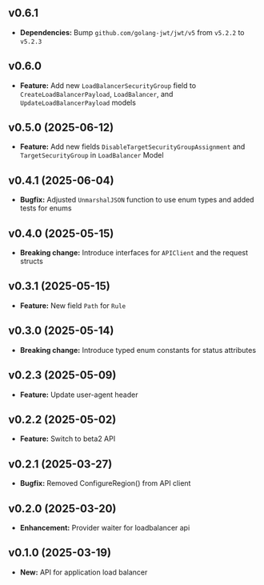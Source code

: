 ## v0.6.1
  - **Dependencies:** Bump `github.com/golang-jwt/jwt/v5` from `v5.2.2` to `v5.2.3`

## v0.6.0
- **Feature:** Add new `LoadBalancerSecurityGroup` field to `CreateLoadBalancerPayload`, `LoadBalancer`, and `UpdateLoadBalancerPayload` models

## v0.5.0 (2025-06-12)
- **Feature:** Add new fields `DisableTargetSecurityGroupAssignment` and `TargetSecurityGroup` in `LoadBalancer` Model

## v0.4.1 (2025-06-04)
- **Bugfix:** Adjusted `UnmarshalJSON` function to use enum types and added tests for enums

## v0.4.0 (2025-05-15)
- **Breaking change:** Introduce interfaces for `APIClient` and the request structs

## v0.3.1 (2025-05-15)
- **Feature:** New field `Path` for `Rule`

## v0.3.0 (2025-05-14)
- **Breaking change:** Introduce typed enum constants for status attributes

## v0.2.3 (2025-05-09)
- **Feature:** Update user-agent header

## v0.2.2 (2025-05-02)
- **Feature:** Switch to beta2 API

## v0.2.1 (2025-03-27)
- **Bugfix:** Removed ConfigureRegion() from API client

## v0.2.0 (2025-03-20)
- **Enhancement:** Provider waiter for loadbalancer api

## v0.1.0 (2025-03-19)
- **New:** API for application load balancer
